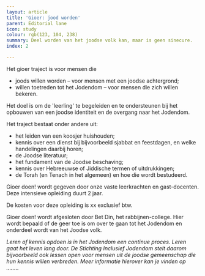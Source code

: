 ```yaml
---
layout: article
title: 'Gioer: jood worden'
parent: Editorial lane
icon: study
colour: rgb(123, 104, 238)
summary: Deel worden van het joodse volk kan, maar is geen sinecure.
index: 2

---
```

Het gioer traject is voor mensen die

* joods willen worden  – voor mensen met een joodse achtergrond;
* willen toetreden tot het Jodendom – voor mensen die zich willen bekeren.

Het doel is om de 'leerling' te begeleiden en te ondersteunen bij het opbouwen van een joodse identiteit en de overgang naar het Jodendom.

Het traject bestaat onder andere uit:

* het leiden van een koosjer huishouden;
* kennis over een dienst bij bijvoorbeeld sjabbat en feestdagen, en welke handelingen daarbij horen;
* de Joodse literatuur;
* het fundament van de Joodse beschaving;
* kennis over Hebreeuwse of Jiddische termen of uitdrukkingen;
* de Torah (en Tenach in het algemeen) en hoe die wordt bestudeerd.

Gioer doen! wordt gegeven door onze vaste leerkrachten en gast-docenten. Deze intensieve opleiding duurt 2 jaar.

De kosten voor deze opleiding is xx exclusief btw.

Gioer doen! wordt afgesloten door Bet Din, het rabbijnen-college. Hier wordt bepaald of de geer toe is om over te gaan tot het Jodendom en onderdeel wordt van het Joodse volk.

_Leren of kennis opdoen is in het Jodendom een continue proces. Leren gaat het leven lang door. De Stichting Inclusief Jodendom stelt daarom bijvoorbeeld ook lessen open voor mensen uit de joodse gemeenschap die hun kennis willen verbreden. Meer informatie hierover kan je vinden op …....._